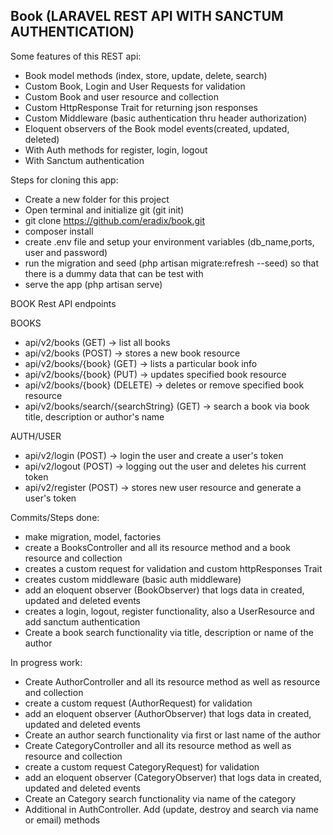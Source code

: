 ## Book (LARAVEL REST API WITH SANCTUM AUTHENTICATION)

Some features of this REST api:

- Book model methods (index, store, update, delete, search)
- Custom Book, Login and User Requests for validation
- Custom Book and user resource and collection
- Custom HttpResponse Trait for returning json responses
- Custom Middleware (basic authentication thru header authorization)
- Eloquent observers of the Book model events(created, updated, deleted)
- With Auth methods for register, login, logout
- With Sanctum authentication

Steps for cloning this app:

- Create a new folder for this project
- Open terminal and initialize git (git init)
- git clone https://github.com/eradix/book.git
- composer install
- create .env file and setup your environment variables (db_name,ports, user and password)
- run the migration and seed (php artisan migrate:refresh --seed) so that there is a dummy data that can be test with
- serve the app (php artisan serve)

BOOK Rest API endpoints

BOOKS
- api/v2/books (GET) -> list all books
- api/v2/books (POST) -> stores a new book resource
- api/v2/books/{book} (GET) -> lists a particular book info
- api/v2/books/{book} (PUT) -> updates specified book resource
- api/v2/books/{book} (DELETE) -> deletes or remove specified book resource
- api/v2/books/search/{searchString} (GET) -> search a book via book title, description or author's name

AUTH/USER
- api/v2/login (POST) -> login the user and create a user's token
- api/v2/logout (POST) -> logging out the user and deletes his current token
- api/v2/register (POST)  -> stores new user resource and generate a user's token
  

Commits/Steps done:

- make migration, model, factories
- create a BooksController and all its resource method and a book resource and collection
- creates a custom request for validation and custom httpResponses Trait
- creates custom middleware (basic auth middleware)
-   add an eloquent observer (BookObserver) that logs data in created, updated and deleted events
- creates a login, logout, register functionality, also a UserResource and add sanctum authentication
- Create a book search functionality via title, description or name of the author

In progress work:

- Create AuthorController and all its resource method as well as resource and collection
- create a custom request (AuthorRequest) for validation
- add an eloquent observer (AuthorObserver) that logs data in created, updated and deleted events
- Create an author search functionality via first or last name of the author
- Create CategoryController and all its resource method as well as resource and collection
- create a custom request CategoryRequest) for validation
- add an eloquent observer (CategoryObserver) that logs data in created, updated and deleted events
- Create an Category search functionality via name of the category 
- Additional in AuthController. Add (update, destroy and search via name or email) methods


